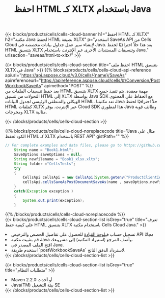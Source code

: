 ﻿---
title:  احفظ HTML كـ XLTX باستخدام Java
description:  استخدام Aspose.Cells Cloud SDK for Java لحفظ ملف بتنسيق HTML كملف بتنسيق XLTX.
kwords: Excel, Save HTML as XLTX, REST, Java
howto: How to save HTML as XLTX using Aspose.Cells Cloud Java library.
---
{{< blocks/products/cells/cells-cloud-banner h1="احفظ HTML كـ XLTX" h2="مكتبة Java لحفظ HTML بصيغة XLTX" p="استخدم SaveAs API من Cells Cloud لإنشاء سير عمل جداول بيانات مخصصة في Java. يعد هذا حلاً احترافيًا لحفظ HTML بتنسيق XLTX وتنسيقات المستندات الأخرى عبر الإنترنت باستخدام Java." urlsection="saveas/html-to-xltx/" >}}

{{< blocks/products/cells/cells-cloud-section title="احفظ ملف HTML بتنسيق XLTX في Java" >}}
{{% blocks/products/cells/cells-cloud-api-reference apiurl="https://api.aspose.cloud/v3.0/cells/{name}/SaveAs" apireferenceurl="https://apireference.aspose.cloud/cells/#/Conversion/PostWorkbookSaveAs" apimethod="POST" %}}
<br/>
يعد حفظ تنسيقات الملفات من HTML بتنسيق XLTX مهمة معقدة. يتم تنفيذ جميع التحولات من تنسيق HTML إلى XLTX بواسطة Java SDK مع الحفاظ على المحتوى الهيكلي والمنطقي الرئيسي لجدول البيانات HTML. تعد مكتبتنا Java حلاً احترافيًا لحفظ HTML كملفات XLTX عبر الإنترنت. يوفر Cloud SDK هذا لمطوري Java وظائف قوية ومخرجات XLTX مثالية.

{{< /blocks/products/cells/cells-cloud-section >}}

{{% blocks/products/cells/cells-cloud-noreplacecode title="Java مثال على الكود لحفظ HTML كـ XLTX باستخدام REST API" gistPath="" %}}
  
```java
// For complete examples and data files, please go to https://github.com/aspose-cells-cloud/aspose-cells-cloud-java/
    String name = "Book1.html";
    SaveOptions saveOptions = null;
    String newfilename = "Book1_xlsx.xltx";
    String folder ="CellsTests";
    try 
    {
        CellsApi cellsApi = new CellsApi(System.getenv("ProductClientId"), System.getenv("ProductClientSecret"));
        cellsApi.cellsSaveAsPostDocumentSaveAs(name , saveOptions,newfilename,false,false,folder,null,null,null,true);                       
    }
    catch(Exception exception )
    {
        System.out.print(exception);
    }
```
  
{{% /blocks/products/cells/cells-cloud-noreplacecode %}}
<br/>
{{< blocks/products/cells/cells-cloud-section-list isGrey="true" title="تعرف على كيفية حفظ HTML بتنسيق XLTX باستخدام مكتبة Cells Cloud Java." >}}
<li> تسجيل حساب في<a href="https://dashboard.aspose.cloud/">لوحة القيادة</a> للحصول على تفاصيل الحصص والترخيص API مجانًا</li>
<li>قم بتثبيت مكتبة Java وأضف المرجع (استيراد المكتبة) إلى مشروعك.</li>
<li>افتح الملف المصدر في Java.</li>
<li>استخدم طريقة `postWorkbookSaveAs` لاسترداد الدفق الناتج.</li>
{{< /blocks/products/cells/cells-cloud-section-list >}}

{{< blocks/products/cells/cells-cloud-section-list isGrey="true" title="متطلبات النظام" >}}
<li>Maven 2.2.0 أو أحدث</li>
<li>Java(TM) بيئة التشغيل SE</li>
{{< /blocks/products/cells/cells-cloud-section-list >}}
